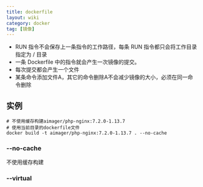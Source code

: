 ```yaml
---
title: dockerfile
layout: wiki
category: docker
tag: [镜像]
---
```


* RUN 指令不会保存上一条指令的工作路径，每条 RUN 指令都只会将工作目录指定为 / 目录
* 一条 Dockerfile 中的指令就会产生一次镜像的提交。
* 每次提交都会产生一个文件
* 某条命令添加文件A，其它的命令删除A不会减少镜像的大小，必须在同一命令删除


## 实例


```
# 不使用缓存构建aimager/php-nginx:7.2.0-1.13.7
# 使用当前目录的dockerfile文件
docker build -t aimager/php-nginx:7.2.0-1.13.7 . --no-cache
```

### --no-cache

不使用缓存构建

### --virtual

